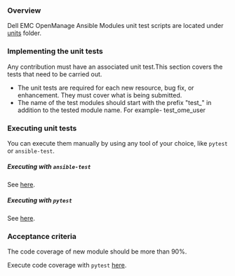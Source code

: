 ### Overview
Dell EMC OpenManage Ansible Modules unit test scripts are located under [units](units) folder.

### Implementing the unit tests
Any contribution must have an associated unit test.This section covers the tests that need to be carried out. 
* The unit tests are required for each new resource, bug fix, or enhancement. They must cover what is being submitted.
* The name of the test modules should start with the prefix "test_" in addition to the tested module name. For example- test_ome_user

### Executing unit tests
You can execute them manually by using any tool of your choice, like `pytest` or `ansible-test`.

##### Executing with `ansible-test`

See [here](https://docs.ansible.com/ansible/latest/dev_guide/testing_units.html#testing-units).

##### Executing with `pytest`

See [here](https://docs.pytest.org/en/2.8.7/usage.html).

### Acceptance criteria
The code coverage of new module should be more than 90%.

Execute code coverage with `pytest` [here](https://pytest-cov.readthedocs.io/en/latest/reporting.html).
